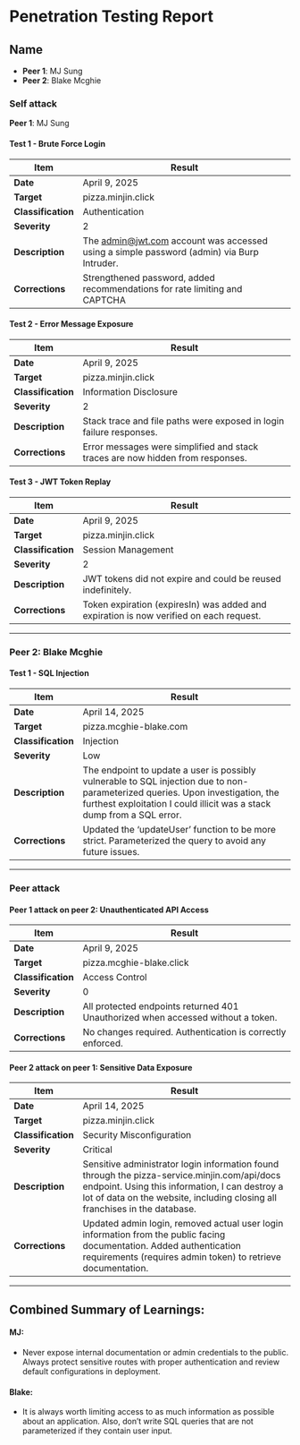 # Penetration Testing Report

## Name
- **Peer 1**: MJ Sung
- **Peer 2**: Blake Mcghie

### Self attack
**Peer 1**: MJ Sung

#### Test 1 - Brute Force Login
| Item           | Result                                                                         |
| -------------- | ------------------------------------------------------------------------------ |
| **Date**       | April 9, 2025                                                                |
| **Target**     | pizza.minjin.click                                                           |
| **Classification** | Authentication                                                              |
| **Severity**   | 2                                                                              |
| **Description** | The admin@jwt.com account was accessed using a simple password (admin) via Burp Intruder. |
| **Corrections** | Strengthened password, added recommendations for rate limiting and CAPTCHA   |

#### Test 2 - Error Message Exposure
| Item           | Result                                                                         |
| -------------- | ------------------------------------------------------------------------------ |
| **Date**       | April 9, 2025                                                                |
| **Target**     | pizza.minjin.click                                                           |
| **Classification** | Information Disclosure                                                      |
| **Severity**   | 2                                                                              |
| **Description** | Stack trace and file paths were exposed in login failure responses.         |
| **Corrections** | Error messages were simplified and stack traces are now hidden from responses. |

#### Test 3 - JWT Token Replay
| Item           | Result                                                                         |
| -------------- | ------------------------------------------------------------------------------ |
| **Date**       | April 9, 2025                                                                |
| **Target**     | pizza.minjin.click                                                           |
| **Classification** | Session Management                                                          |
| **Severity**   | 2                                                                              |
| **Description** | JWT tokens did not expire and could be reused indefinitely.                  |
| **Corrections** | Token expiration (expiresIn) was added and expiration is now verified on each request. |

---

### Peer 2: Blake Mcghie

#### Test 1 - SQL Injection
| Item           | Result                                                                         |
| -------------- | ------------------------------------------------------------------------------ |
| **Date**       | April 14, 2025                                                                |
| **Target**     | pizza.mcghie-blake.com                                                        |
| **Classification** | Injection                                                                   |
| **Severity**   | Low                                                                            |
| **Description** | The endpoint to update a user is possibly vulnerable to SQL injection due to non-parameterized queries. Upon investigation, the furthest exploitation I could illicit was a stack dump from a SQL error. |
| **Corrections** | Updated the ‘updateUser’ function to be more strict. Parameterized the query to avoid any future issues. |

---

### Peer attack

#### Peer 1 attack on peer 2: Unauthenticated API Access
| Item           | Result                                                                         |
| -------------- | ------------------------------------------------------------------------------ |
| **Date**       | April 9, 2025                                                                |
| **Target**     | pizza.mcghie-blake.click                                                       |
| **Classification** | Access Control                                                              |
| **Severity**   | 0                                                                              |
| **Description** | All protected endpoints returned 401 Unauthorized when accessed without a token. |
| **Corrections** | No changes required. Authentication is correctly enforced. |

#### Peer 2 attack on peer 1: Sensitive Data Exposure
| Item           | Result                                                                         |
| -------------- | ------------------------------------------------------------------------------ |
| **Date**       | April 14, 2025                                                                |
| **Target**     | pizza.minjin.click                                                            |
| **Classification** | Security Misconfiguration                                                    |
| **Severity**   | Critical                                                                       |
| **Description** | Sensitive administrator login information found through the pizza-service.minjin.com/api/docs endpoint. Using this information, I can destroy a lot of data on the website, including closing all franchises in the database. |
| **Corrections** | Updated admin login, removed actual user login information from the public facing documentation. Added authentication requirements (requires admin token) to retrieve documentation. |

---

## Combined Summary of Learnings:

#### **MJ:**
- Never expose internal documentation or admin credentials to the public. Always protect sensitive routes with proper authentication and review default configurations in deployment.

#### **Blake:**
- It is always worth limiting access to as much information as possible about an application. Also, don’t write SQL queries that are not parameterized if they contain user input.

